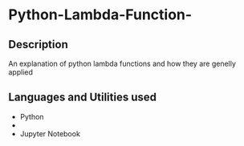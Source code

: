 # Python-Lambda-Function-

## Description
An explanation of python lambda functions and how they are genelly applied

## Languages and Utilities used

* Python
*
* Jupyter Notebook
